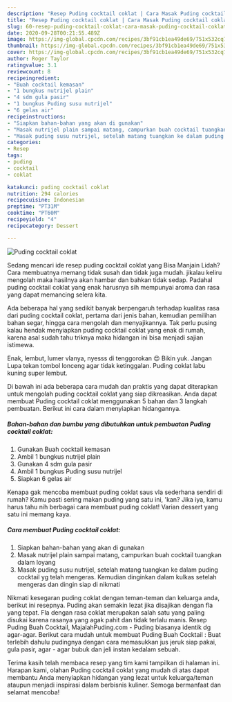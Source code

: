 ```yaml
---
description: "Resep Puding cocktail coklat | Cara Masak Puding cocktail coklat Yang Enak dan Simpel"
title: "Resep Puding cocktail coklat | Cara Masak Puding cocktail coklat Yang Enak dan Simpel"
slug: 60-resep-puding-cocktail-coklat-cara-masak-puding-cocktail-coklat-yang-enak-dan-simpel
date: 2020-09-28T00:21:55.489Z
image: https://img-global.cpcdn.com/recipes/3bf91cb1ea49de69/751x532cq70/puding-cocktail-coklat-foto-resep-utama.jpg
thumbnail: https://img-global.cpcdn.com/recipes/3bf91cb1ea49de69/751x532cq70/puding-cocktail-coklat-foto-resep-utama.jpg
cover: https://img-global.cpcdn.com/recipes/3bf91cb1ea49de69/751x532cq70/puding-cocktail-coklat-foto-resep-utama.jpg
author: Roger Taylor
ratingvalue: 3.1
reviewcount: 8
recipeingredient:
- "Buah cocktail kemasan"
- "1 bungkus nutrijel plain"
- "4 sdm gula pasir"
- "1 bungkus Puding susu nutrijel"
- "6 gelas air"
recipeinstructions:
- "Siapkan bahan-bahan yang akan di gunakan"
- "Masak nutrijel plain sampai matang, campurkan buah cocktail tuangkan dalam loyang"
- "Masak puding susu nutrijel, setelah matang tuangkan ke dalam puding cocktail yg telah mengeras. Kemudian dinginkan dalam kulkas setelah mengeras dan dingin siap di nikmati"
categories:
- Resep
tags:
- puding
- cocktail
- coklat

katakunci: puding cocktail coklat 
nutrition: 294 calories
recipecuisine: Indonesian
preptime: "PT31M"
cooktime: "PT60M"
recipeyield: "4"
recipecategory: Dessert

---
```



![Puding cocktail coklat](https://img-global.cpcdn.com/recipes/3bf91cb1ea49de69/751x532cq70/puding-cocktail-coklat-foto-resep-utama.jpg)

Sedang mencari ide resep puding cocktail coklat yang Bisa Manjain Lidah? Cara membuatnya memang tidak susah dan tidak juga mudah. jikalau keliru mengolah maka hasilnya akan hambar dan bahkan tidak sedap. Padahal puding cocktail coklat yang enak harusnya sih mempunyai aroma dan rasa yang dapat memancing selera kita.

Ada beberapa hal yang sedikit banyak berpengaruh terhadap kualitas rasa dari puding cocktail coklat, pertama dari jenis bahan, kemudian pemilihan bahan segar, hingga cara mengolah dan menyajikannya. Tak perlu pusing kalau hendak menyiapkan puding cocktail coklat yang enak di rumah, karena asal sudah tahu triknya maka hidangan ini bisa menjadi sajian istimewa.

Enak, lembut, lumer vlanya, nyesss di tenggorokan 😍 Bikin yuk. Jangan Lupa tekan tombol lonceng agar tidak ketinggalan. Puding coklat labu kuning super lembut.


Di bawah ini ada beberapa cara mudah dan praktis yang dapat diterapkan untuk mengolah puding cocktail coklat yang siap dikreasikan. Anda dapat membuat Puding cocktail coklat menggunakan 5 bahan dan 3 langkah pembuatan. Berikut ini cara dalam menyiapkan hidangannya.

<!--inarticleads1-->

##### Bahan-bahan dan bumbu yang dibutuhkan untuk pembuatan Puding cocktail coklat:

1. Gunakan Buah cocktail kemasan
1. Ambil 1 bungkus nutrijel plain
1. Gunakan 4 sdm gula pasir
1. Ambil 1 bungkus Puding susu nutrijel
1. Siapkan 6 gelas air


Kenapa gak mencoba membuat puding coklat saus vla sederhana sendiri di rumah? Kamu pasti sering makan puding yang satu ini, &#39;kan? Jika iya, kamu harus tahu nih berbagai cara membuat puding coklat! Varian dessert yang satu ini memang kaya. 

<!--inarticleads2-->

##### Cara membuat Puding cocktail coklat:

1. Siapkan bahan-bahan yang akan di gunakan
1. Masak nutrijel plain sampai matang, campurkan buah cocktail tuangkan dalam loyang
1. Masak puding susu nutrijel, setelah matang tuangkan ke dalam puding cocktail yg telah mengeras. Kemudian dinginkan dalam kulkas setelah mengeras dan dingin siap di nikmati


Nikmati kesegaran puding coklat dengan teman-teman dan keluarga anda, berikut ini resepnya. Puding akan semakin lezat jika disajikan dengan fla yang tepat. Fla dengan rasa coklat merupakan salah satu yang paling disukai karena rasanya yang agak pahit dan tidak terlalu manis. Resep Puding Buah Cocktail, MajalahPuding.com - Puding biasanya identik dg agar-agar. Berikut cara mudah untuk membuat Puding Buah Cocktail : Buat terlebih dahulu pudingnya dengan cara memasukkan jus jeruk siap pakai, gula pasir, agar - agar bubuk dan jeli instan kedalam sebuah. 

Terima kasih telah membaca resep yang tim kami tampilkan di halaman ini. Harapan kami, olahan Puding cocktail coklat yang mudah di atas dapat membantu Anda menyiapkan hidangan yang lezat untuk keluarga/teman ataupun menjadi inspirasi dalam berbisnis kuliner. Semoga bermanfaat dan selamat mencoba!
